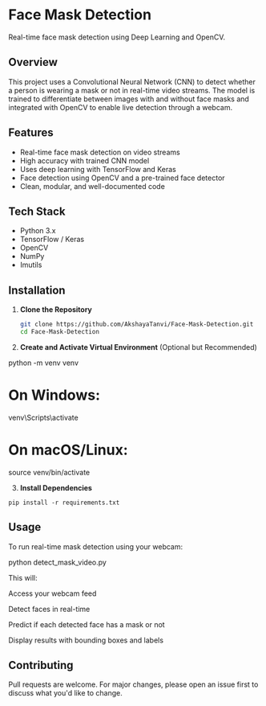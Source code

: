 # Face Mask Detection

Real-time face mask detection using Deep Learning and OpenCV.

## Overview

This project uses a Convolutional Neural Network (CNN) to detect whether a person is wearing a mask or not in real-time video streams. The model is trained to differentiate between images with and without face masks and integrated with OpenCV to enable live detection through a webcam.

## Features

- Real-time face mask detection on video streams
- High accuracy with trained CNN model
- Uses deep learning with TensorFlow and Keras
- Face detection using OpenCV and a pre-trained face detector
- Clean, modular, and well-documented code

## Tech Stack

- Python 3.x
- TensorFlow / Keras
- OpenCV
- NumPy
- Imutils

## Installation

1. **Clone the Repository**
   ```bash
   git clone https://github.com/AkshayaTanvi/Face-Mask-Detection.git
   cd Face-Mask-Detection

2. **Create and Activate Virtual Environment** (Optional but Recommended)


python -m venv venv

# On Windows:
venv\Scripts\activate
# On macOS/Linux:
source venv/bin/activate

3. **Install Dependencies**
```b   
pip install -r requirements.txt
```
## Usage
To run real-time mask detection using your webcam:

python detect_mask_video.py

This will:

Access your webcam feed

Detect faces in real-time

Predict if each detected face has a mask or not

Display results with bounding boxes and labels

## Contributing
Pull requests are welcome. For major changes, please open an issue first to discuss what you'd like to change.

